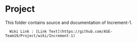 # Project


This folder contains source and documentation of Increment-1.

      Wiki Link : [Link Text](https://github.com/ASE-Team19/Project/wiki/Increment-1)
